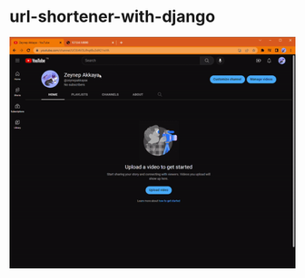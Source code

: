 # url-shortener-with-django

![](https://github.com/zeynepakkaya-1/url-shortener-with-django/blob/main/gif.gif)
